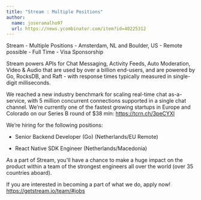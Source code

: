 ```yaml
---
title: "Stream : Multiple Positions"
author:
  name: joseramalho97
  url: https://news.ycombinator.com/item?id=40225312
---
```

Stream - Multiple Positions - Amsterdam, NL and Boulder, US - Remote possible - Full Time - Visa Sponsorship

Stream powers APIs for Chat Messaging, Activity Feeds, Auto Moderation, Video &amp; Audio that are used by over a billion end-users, and are powered by Go, RocksDB, and Raft - with response times typically measured in single-digit milliseconds.

We reached a new industry benchmark for scaling real-time chat as-a-service, with 5 million concurrent connections supported in a single chat channel.
We’re currently one of the fastest growing startups in Europe and Colorado on our Series B round of $38 mln: <a href="https:&#x2F;&#x2F;tcrn.ch&#x2F;3peCYXl" rel="nofollow">https:&#x2F;&#x2F;tcrn.ch&#x2F;3peCYXl</a>

We’re hiring for the following positions:

* Senior Backend Developer (Go) (Netherlands&#x2F;EU Remote)

* React Native SDK Engineer (Netherlands&#x2F;Macedonia)

As a part of Stream, you&#x27;ll have a chance to make a huge impact on the product within a team of the strongest engineers all over the world (over 35 countries aboard).

If you are interested in becoming a part of what we do, apply now!
<a href="https:&#x2F;&#x2F;getstream.io&#x2F;team&#x2F;#jobs" rel="nofollow">https:&#x2F;&#x2F;getstream.io&#x2F;team&#x2F;#jobs</a>
